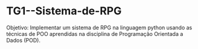 # TG1--Sistema-de-RPG
Objetivo: Implementar um sistema de RPG na linguagem python usando as técnicas de POO aprendidas na disciplina de Programação Orientada a Dados (POD).
